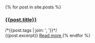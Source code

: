 {% for post in site.posts %}
  <h3>
    <a href="{{post.url}}">
      {{post.title}}
    </a>
  </h3>
  <div class="tags">/*{{post.tags | join: ', '}}*/</div>
  {{post.excerpt}}
  <a href="{{post.url}}">
    Read more
  </a>
{% endfor %}